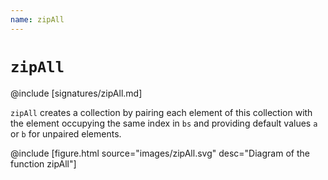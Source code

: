 ```yaml
---
name: zipAll
---
```


# `zipAll`

@include [signatures/zipAll.md]

`zipAll` creates a collection by pairing each element of this collection with the element occupying the same index in `bs` and providing default values `a` or `b` for unpaired elements.

@include [figure.html source="images/zipAll.svg" desc="Diagram of the function zipAll"]
